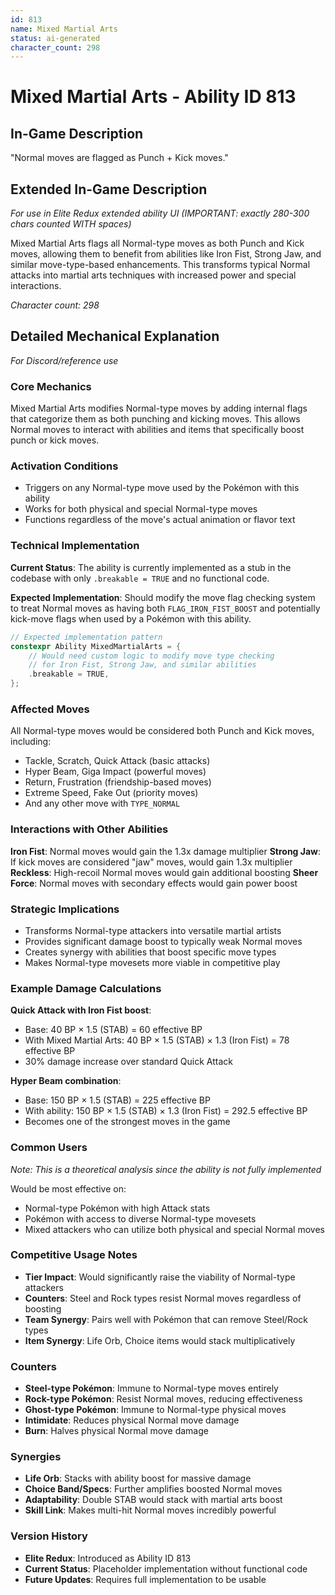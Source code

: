 ```yaml
---
id: 813
name: Mixed Martial Arts
status: ai-generated
character_count: 298
---
```


# Mixed Martial Arts - Ability ID 813

## In-Game Description
"Normal moves are flagged as Punch + Kick moves."

## Extended In-Game Description
*For use in Elite Redux extended ability UI (IMPORTANT: exactly 280-300 chars counted WITH spaces)*

Mixed Martial Arts flags all Normal-type moves as both Punch and Kick moves, allowing them to benefit from abilities like Iron Fist, Strong Jaw, and similar move-type-based enhancements. This transforms typical Normal attacks into martial arts techniques with increased power and special interactions.

*Character count: 298*

## Detailed Mechanical Explanation
*For Discord/reference use*

### Core Mechanics
Mixed Martial Arts modifies Normal-type moves by adding internal flags that categorize them as both punching and kicking moves. This allows Normal moves to interact with abilities and items that specifically boost punch or kick moves.

### Activation Conditions
- Triggers on any Normal-type move used by the Pokémon with this ability
- Works for both physical and special Normal-type moves
- Functions regardless of the move's actual animation or flavor text

### Technical Implementation
**Current Status**: The ability is currently implemented as a stub in the codebase with only `.breakable = TRUE` and no functional code.

**Expected Implementation**: Should modify the move flag checking system to treat Normal moves as having both `FLAG_IRON_FIST_BOOST` and potentially kick-move flags when used by a Pokémon with this ability.

```c
// Expected implementation pattern
constexpr Ability MixedMartialArts = {
    // Would need custom logic to modify move type checking
    // for Iron Fist, Strong Jaw, and similar abilities
    .breakable = TRUE,
};
```

### Affected Moves
All Normal-type moves would be considered both Punch and Kick moves, including:
- Tackle, Scratch, Quick Attack (basic attacks)
- Hyper Beam, Giga Impact (powerful moves)
- Return, Frustration (friendship-based moves)
- Extreme Speed, Fake Out (priority moves)
- And any other move with `TYPE_NORMAL`

### Interactions with Other Abilities
**Iron Fist**: Normal moves would gain the 1.3x damage multiplier
**Strong Jaw**: If kick moves are considered "jaw" moves, would gain 1.3x multiplier
**Reckless**: High-recoil Normal moves would gain additional boosting
**Sheer Force**: Normal moves with secondary effects would gain power boost

### Strategic Implications
- Transforms Normal-type attackers into versatile martial artists
- Provides significant damage boost to typically weak Normal moves
- Creates synergy with abilities that boost specific move types
- Makes Normal-type movesets more viable in competitive play

### Example Damage Calculations
**Quick Attack with Iron Fist boost**:
- Base: 40 BP × 1.5 (STAB) = 60 effective BP
- With Mixed Martial Arts: 40 BP × 1.5 (STAB) × 1.3 (Iron Fist) = 78 effective BP
- 30% damage increase over standard Quick Attack

**Hyper Beam combination**:
- Base: 150 BP × 1.5 (STAB) = 225 effective BP  
- With ability: 150 BP × 1.5 (STAB) × 1.3 (Iron Fist) = 292.5 effective BP
- Becomes one of the strongest moves in the game

### Common Users
*Note: This is a theoretical analysis since the ability is not fully implemented*

Would be most effective on:
- Normal-type Pokémon with high Attack stats
- Pokémon with access to diverse Normal-type movesets
- Mixed attackers who can utilize both physical and special Normal moves

### Competitive Usage Notes
- **Tier Impact**: Would significantly raise the viability of Normal-type attackers
- **Counters**: Steel and Rock types resist Normal moves regardless of boosting
- **Team Synergy**: Pairs well with Pokémon that can remove Steel/Rock types
- **Item Synergy**: Life Orb, Choice items would stack multiplicatively

### Counters
- **Steel-type Pokémon**: Immune to Normal-type moves entirely
- **Rock-type Pokémon**: Resist Normal moves, reducing effectiveness
- **Ghost-type Pokémon**: Immune to Normal-type physical moves
- **Intimidate**: Reduces physical Normal move damage
- **Burn**: Halves physical Normal move damage

### Synergies
- **Life Orb**: Stacks with ability boost for massive damage
- **Choice Band/Specs**: Further amplifies boosted Normal moves  
- **Adaptability**: Double STAB would stack with martial arts boost
- **Skill Link**: Makes multi-hit Normal moves incredibly powerful

### Version History
- **Elite Redux**: Introduced as Ability ID 813
- **Current Status**: Placeholder implementation without functional code
- **Future Updates**: Requires full implementation to be usable